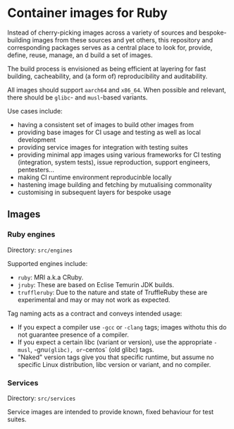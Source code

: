 # Container images for Ruby

Instead of cherry-picking images across a variety of sources and bespoke-building images from these sources and yet others, this repository and corresponding packages serves as a central place to look for, provide, define, reuse, manage, an d build a set of images.

The build process is envisioned as being efficient at layering for fast building, cacheability, and (a form of) reproducibility and auditability.

All images should support `aarch64` and `x86_64`. When possible and relevant, there should be `glibc`- and `musl`-based variants.

Use cases include:

- having a consistent set of images to build other images from
- providing base images for CI usage and testing as well as local development
- providing service images for integration with testing suites
- providing minimal app images using various frameworks for CI testing (integration, system tests), issue reproduction, support engineers, pentesters...
- making CI runtime environment reproducinble locally
- hastening image building and fetching by mutualising commonality
- customising in subsequent layers for bespoke usage

## Images

### Ruby engines

Directory: `src/engines`

Supported engines include:

- `ruby`: MRI a.k.a CRuby.
- `jruby`: These are based on Eclise Temurin JDK builds.
- `truffleruby`: Due to the nature and state of TruffleRuby these are experimental and may or may not work as expected.

Tag naming acts as a contract and conveys intended usage:

- If you expect a compiler use `-gcc` or `-clang` tags; images withotu this do not guarantee presence of a compiler.
- If you expect a certain libc (variant or version), use the appropriate `-musl`, -gnu` (glibc), or `-centos` (old glibc) tags.
- "Naked" version tags give you that specific runtime, but assume no specific Linux distribution, libc version or variant, and no compiler.

### Services

Directory: `src/services`

Service images are intended to provide known, fixed behaviour for test suites.
